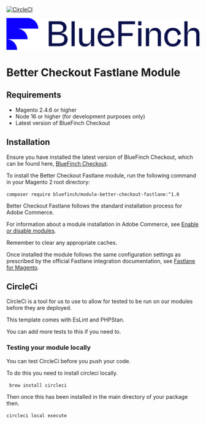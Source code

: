 [![CircleCI](https://dl.circleci.com/status-badge/img/gh/bluefinchcommerce/module-better-checkout-fastlane/tree/main.svg?style=svg&circle-token=CCIPRJ_XkqiX9NgSAReaDw3gwjonp_bc029db56d2b5c7f5b3cb46c3a47224d5f225094)](https://dl.circleci.com/status-badge/redirect/gh/bluefinchcommerce/module-better-checkout-fastlane/tree/main)

![Checkout Powered by BlueFinch](./assets/logo.svg)

# Better Checkout Fastlane Module

## Requirements

- Magento 2.4.6 or higher
- Node 16 or higher (for development purposes only)
- Latest version of BlueFinch Checkout

## Installation

Ensure you have installed the latest version of BlueFinch Checkout, which can be found here, [BlueFinch Checkout](https://github.com/bluefinchcommerce/module-better-checkout).

To install the Better Checkout Fastlane module, run the following command in your Magento 2 root directory:

``` composer require bluefinch/module-better-checkout-fastlane:^1.0 ```

Better Checkout Fastlane follows the standard installation process for Adobe Commerce.

For information about a module installation in Adobe Commerce, see [Enable or disable modules](https://experienceleague.adobe.com/en/docs/commerce-operations/installation-guide/tutorials/manage-modules).

Remember to clear any appropriate caches.

Once installed the module follows the same configuration settings as prescribed by the official Fastlane integration documentation, see [Fastlane for Magento](https://commercemarketplace.adobe.com/media/catalog/product/paypal-module-fastlane-1-0-0-ece/user_guides.pdf?1732698229).

## CircleCi

CircleCi is a tool for us to use to allow for tested to be run on our modules before they are deployed.

This template comes with EsLint and PHPStan.

You can add more tests to this if you need to.


### Testing your module locally

You can test CircleCi before you push your code.

To do this you need to install circleci locally.

``` brew install circleci```

Then once this has been installed in the main directory of your package then.

```circleci local execute```






